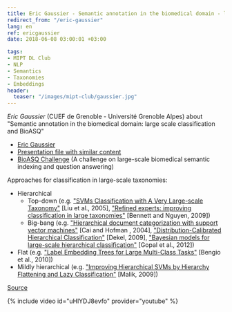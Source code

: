 ```yaml
---
title: Eric Gaussier - Semantic annotation in the biomedical domain - large scale classification and BioASQ
redirect_from: "/eric-gaussier"
lang: en
ref: ericgaussier
date: 2018-06-08 03:00:01 +03:00

tags:
- MIPT DL Club
- NLP
- Semantics
- Taxonomies
- Embeddings
header:
  teaser: "/images/mipt-club/gaussier.jpg"
---
```


_Eric Gaussier_ (CUEF de Grenoble - Université Grenoble Alpes) about "Semantic annotation in the biomedical domain: large scale classification and BioASQ"

- [Eric Gaussier](http://ama.liglab.fr/~gaussier/)
- [Presentation file with similar content](http://statlearn.sfds.asso.fr/wp-content/uploads/2015/04/3-Gaussier.pdf)
- [BioASQ Challenge](http://bioasq.org/participate/challenges) (A challenge on large-scale biomedical semantic indexing and question answering)

Approaches for classification in large-scale taxonomies:
* Hierarchical
  - Top-down (e.g. ["SVMs Classification with A Very Large-scale Taxonomy"](http://citeseerx.ist.psu.edu/viewdoc/download?doi=10.1.1.72.1506&rep=rep1&type=pdf) [Liu et al., 2005], ["Refined experts: improving classification in large taxonomies"](http://www.cs.cornell.edu/~nhnguyen/refined_experts.pdf) [Bennett and Nguyen, 2009])
  - Big-bang (e.g. ["Hierarchical document categorization with support vector machines"](https://dl.acm.org/citation.cfm?id=1031186) [Cai and Hofman , 2004], ["Distribution-Calibrated Hierarchical Classification"](https://papers.nips.cc/paper/3629-distribution-calibrated-hierarchical-classification.pdf) [Dekel, 2009], ["Bayesian models for large-scale hierarchical classification"](https://www.researchgate.net/publication/290780111_Bayesian_models_for_large-scale_hierarchical_classification) [Gopal et al., 2012])
* Flat (e.g. ["Label Embedding Trees for Large Multi-Class Tasks"](https://papers.nips.cc/paper/4027-label-embedding-trees-for-large-multi-class-tasks.pdf) [Bengio et al., 2010])
* Mildly hierarchical (e.g. ["Improving Hierarchical SVMs by Hierarchy Flattening and Lazy Classification"](http://citeseerx.ist.psu.edu/viewdoc/download?doi=10.1.1.628.5478&rep=rep1&type=pdf) [Malik, 2009])

[Source](https://mipt.ru/education/departments/fpmi/events/erik_gose_semanticheskoe_annotirovanie_i_voprosno_otvetnye_sistemy_bioasq)

{% include video id="uHlYDJ8evfo" provider="youtube" %}
